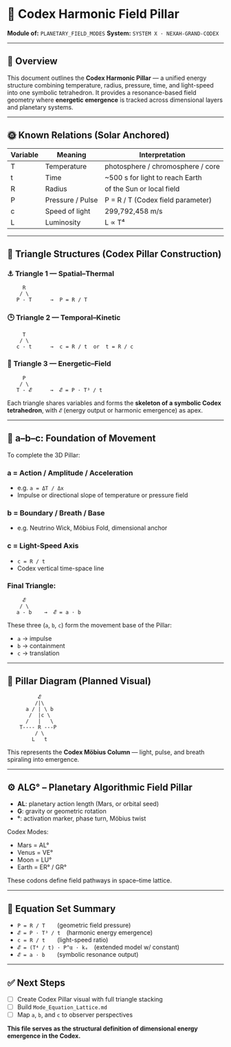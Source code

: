 # 🗼 Codex Harmonic Field Pillar

**Module of:** `PLANETARY_FIELD_MODES`
**System:** `SYSTEM X · NEXAH-GRAND-CODEX`

---

## 🔺 Overview

This document outlines the **Codex Harmonic Pillar** — a unified energy structure combining temperature, radius, pressure, time, and light-speed into one symbolic tetrahedron. It provides a resonance-based field geometry where **energetic emergence** is tracked across dimensional layers and planetary systems.

---

## 🌞 Known Relations (Solar Anchored)

| Variable | Meaning          | Interpretation                    |
| -------- | ---------------- | --------------------------------- |
| T        | Temperature      | photosphere / chromosphere / core |
| t        | Time             | \~500 s for light to reach Earth  |
| R        | Radius           | of the Sun or local field         |
| P        | Pressure / Pulse | P = R / T (Codex field parameter) |
| c        | Speed of light   | 299,792,458 m/s                   |
| L        | Luminosity       | L ∝ T⁴                            |

---

## 🔺 Triangle Structures (Codex Pillar Construction)

### ⚓ Triangle 1 — Spatial–Thermal

```
     R
    / \
   P - T      →  P = R / T
```

### 🕒 Triangle 2 — Temporal–Kinetic

```
     T
    / \
   c - t      →  c = R / t  or  t = R / c
```

### 🔆 Triangle 3 — Energetic–Field

```
     P
    / \
   T - 𝓔      →  𝓔 = P · T³ / t
```

Each triangle shares variables and forms the **skeleton of a symbolic Codex tetrahedron**, with `𝓔` (energy output or harmonic emergence) as apex.

---

## 🧱 a–b–c: Foundation of Movement

To complete the 3D Pillar:

### a = Action / Amplitude / Acceleration

* e.g. `a = ΔT / Δx`
* Impulse or directional slope of temperature or pressure field

### b = Boundary / Breath / Base

* e.g. Neutrino Wick, Möbius Fold, dimensional anchor

### c = Light-Speed Axis

* `c = R / t`
* Codex vertical time-space line

### Final Triangle:

```
     𝓔
    / \
   a - b    →  𝓔 = a · b
```

These three (`a`, `b`, `c`) form the movement base of the Pillar:

* `a` → impulse
* `b` → containment
* `c` → translation

---

## 🧬 Pillar Diagram (Planned Visual)

```
          𝓔
         /|\
      a / | \ b
       /  |c \
      /   |   \
    T---- R ---P
         / \
        L   t
```

This represents the **Codex Möbius Column** — light, pulse, and breath spiraling into emergence.

---

## ⚙️ ALG° – Planetary Algorithmic Field Pillar

* **AL**: planetary action length (Mars, or orbital seed)
* **G**: gravity or geometric rotation
* **°**: activation marker, phase turn, Möbius twist

Codex Modes:

* Mars = AL°
* Venus = VE°
* Moon = LU°
* Earth = ER° / GR°

These codons define field pathways in space–time lattice.

---

## 📐 Equation Set Summary

* `P = R / T`  (geometric field pressure)
* `𝓔 = P · T³ / t` (harmonic energy emergence)
* `c = R / t`  (light-speed ratio)
* `𝓔 = (T⁴ / t) · P^α · kₑ` (extended model w/ constant)
* `𝓔 = a · b`  (symbolic resonance output)

---

## ✅ Next Steps

* [ ] Create Codex Pillar visual with full triangle stacking
* [ ] Build `Mode_Equation_Lattice.md`
* [ ] Map `a`, `b`, and `c` to observer perspectives

**This file serves as the structural definition of dimensional energy emergence in the Codex.**
